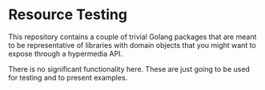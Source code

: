 # Resource Testing

This repository contains a couple of trivial Golang packages that are
meant to be representative of libraries with domain objects that you
might want to expose through a hypermedia API.

There is no significant functionality here.  These are just going to
be used for testing and to present examples.
